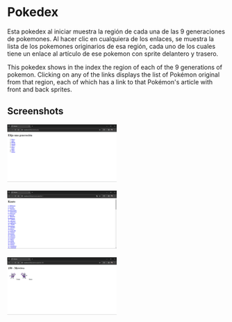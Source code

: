 # Pokedex
Esta pokedex al iniciar muestra la región de cada una de las 9 generaciones de pokemones. Al hacer clic en cualquiera de los enlaces, se muestra la lista de los pokemones originarios de esa región, cada uno de los cuales tiene un enlace al artículo de ese pokemon con sprite delantero y trasero.

This pokedex shows in the index the region of each of the 9 generations of pokemon. Clicking on any of the links displays the list of Pokémon original from that region, each of which has a link to that Pokémon's article with front and back sprites.

## Screenshots
<img src="shots/pokedex01.png" width="50%">
<br><br>
<img src="shots/pokedex02.png" width="50%">
<br><br>
<img src="shots/pokedex03.png" width="50%">